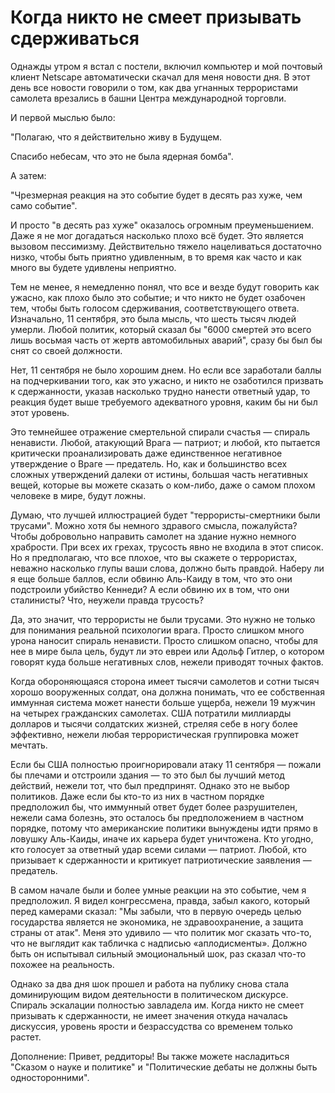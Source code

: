 # Когда никто не смеет призывать сдерживаться
Однажды утром я встал с постели, включил компьютер и мой почтовый клиент Netscape автоматически скачал для меня новости дня. В этот день все новости говорили о том, как два угнанных террористами самолета врезались в башни Центра международной торговли.

И первой мыслью было:

"Полагаю, что я действительно живу в Будущем.

Спасибо небесам, что это не была ядерная бомба".

А затем:

"Чрезмерная реакция на это событие будет в десять раз хуже, чем само событие".

И просто "в десять раз хуже" оказалось огромным преуменьшением. Даже я не мог догадаться насколько плохо всё будет. Это является вызовом пессимизму. Действительно тяжело нацеливаться достаточно низко, чтобы быть приятно удивленным, в то время как часто и как много вы будете удивлены неприятно.

Тем не менее, я немедленно понял, что все и везде будут говорить как ужасно, как плохо было это событие; и что никто не будет озабочен тем, чтобы быть голосом сдерживания, соответствующего ответа. Изначально, 11 сентября, это была мысль, что шесть тысяч людей умерли. Любой политик, который сказал бы "6000 смертей это всего лишь восьмая часть от жертв автомобильных аварий", сразу бы был бы снят со своей должности.

Нет, 11 сентября не было хорошим днем. Но если все заработали баллы на подчеркивании того, как это ужасно, и никто не озаботился призвать к сдержанности, указав насколько трудно нанести ответный удар, то реакция будет выше требуемого адекватного уровня, каким бы ни был этот уровень.

Это темнейшее отражение смертельной спирали счастья — спираль ненависти. Любой, атакующий Врага — патриот; и любой, кто пытается критически проанализировать даже единственное негативное утверждение о Враге — предатель. Но, как и большинство всех сложных утверждений далеки от истины, большая часть негативных вещей, которые вы можете сказать о ком-либо, даже о самом плохом человеке в мире, будут ложны.

Думаю, что лучшей иллюстрацией будет "террористы-смертники были трусами". Можно хотя бы немного здравого смысла, пожалуйста? Чтобы добровольно направить самолет на здание нужно немного храбрости. При всех их грехах, трусость явно не входила в этот список. Но я предполагаю, что все плохое, что вы скажете о террористах, неважно насколько глупы ваши слова, должно быть правдой. Наберу ли я еще больше баллов, если обвиню Аль-Каиду в том, что это они подстроили убийство Кеннеди? А если обвиню их в том, что они сталинисты? Что, неужели правда трусость?

Да, это значит, что террористы не были трусами. Это нужно не только для понимания реальной психологии врага. Просто слишком много урона наносит спираль ненависти. Просто слишком опасно, чтобы для нее в мире была цель, будут ли это евреи или Адольф Гитлер, о котором говорят куда больше негативных слов, нежели приводят точных фактов.

Когда обороняющаяся сторона имеет тысячи самолетов и сотни тысяч хорошо вооруженных солдат, она должна понимать, что ее собственная иммунная система может нанести больше ущерба, нежели 19 мужчин на четырех гражданских самолетах. США потратили миллиарды долларов и тысячи солдатских жизней, стреляя себе в ногу более эффективно, нежели любая террористическая группировка может мечтать.

Если бы США полностью проигнорировали атаку 11 сентября — пожали бы плечами и отстроили здания — то это был бы лучший метод действий, нежели тот, что был предпринят. Однако это не выбор политиков. Даже если бы кто-то из них в частном порядке предположил бы, что иммунный ответ будет более разрушителен, нежели сама болезнь, это осталось бы предположением в частном порядке, потому что американские политики вынуждены идти прямо в ловушку Аль-Каиды, иначе их карьера будет уничтожена. Кто угодно, кто голосует за ответный удар всеми силами — патриот. Любой, кто призывает к сдержанности и критикует патриотические заявления — предатель.

В самом начале были и более умные реакции на это событие, чем я предположил. Я видел конгрессмена, правда, забыл какого, который перед камерами сказал: "Мы забыли, что в первую очередь целью государства является не экономика, не здравоохранение, а защита страны от атак". Меня это удивило — что политик мог сказать что-то, что не выглядит как табличка с надписью «аплодисменты». Должно быть он испытывал сильный эмоциональный шок, раз сказал что-то похожее на реальность.

Однако за два дня шок прошел и работа на публику снова стала доминирующим видом деятельности в политическом дискурсе. Спираль эскалации полностью завладела им. Когда никто не смеет призывать к сдержанности, не имеет значения откуда началась дискуссия, уровень ярости и безрассудства со временем только растет.

Дополнение: Привет, реддиторы! Вы также можете насладиться "Сказом о науке и политике" и "Политические дебаты не должны быть односторонними".